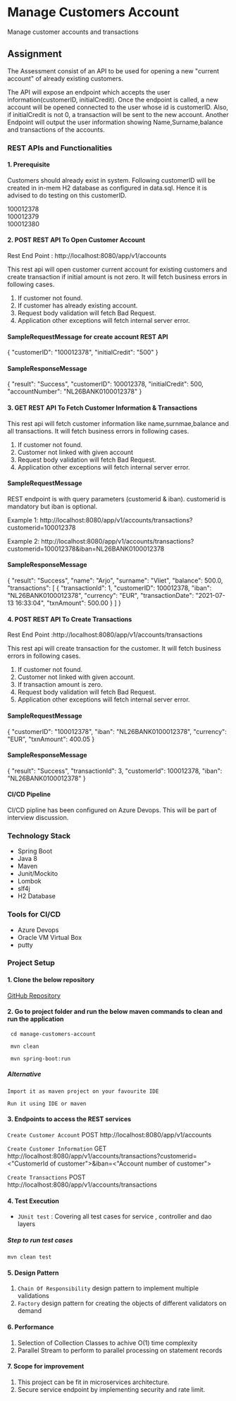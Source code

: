 # Manage Customers Account
Manage customer accounts and transactions
## Assignment

The Assessment consist of an API to be used for opening a new "current account" of already existing customers.

The API will expose an endpoint which accepts the user information(customerID, initialCredit).
Once the endpoint is called, a new account will be opened connected to the user whose id is customerID.
Also, if initialCredit is not 0, a transaction will be sent to the new account.
Another Endpoint will output the user information showing Name,Surname,balance and transactions of the accounts.



### REST APIs and Functionalities



#### 1. Prerequisite
Customers should already exist in system. Following customerID will be created in in-mem H2 database as configured in data.sql. Hence it is advised to do testing on this customerID.

100012378<br/>
100012379<br/>
100012380

#### 2. POST REST API To Open Customer Account

Rest End Point : http://localhost:8080/app/v1/accounts

This rest api will open customer current account for existing customers and create transaction if initial amount is not zero. It will fetch business errors in following cases.
1. If customer not found.
2. If customer has already existing account.
3. Request body validation will fetch Bad Request.
4. Application other exceptions will fetch internal server error.

#### SampleRequestMessage for create account REST API

{
"customerID": "100012378",
"initialCredit": "500"
}

#### SampleResponseMessage
{
"result": "Success",
"customerID": 100012378,
"initialCredit": 500,
"accountNumber": "NL26BANK0100012378"
}

#### 3. GET REST API To Fetch Customer Information & Transactions

This rest api will fetch customer information like name,surnmae,balance and all transactions.  It will fetch business errors in following cases.
1. If customer not found.
2. Customer not linked with given account
3. Request body validation will fetch Bad Request.
4. Application other exceptions will fetch internal server error.

#### SampleRequestMessage

REST endpoint is with query parameters (customerid & iban). customerid is mandatory but iban is optional.

Example 1: http://localhost:8080/app/v1/accounts/transactions?customerid=100012378

Example 2: http://localhost:8080/app/v1/accounts/transactions?customerid=100012378&iban=NL26BANK0100012378

#### SampleResponseMessage
{
"result": "Success",
"name": "Arjo",
"surname": "Vliet",
"balance": 500.0,
"transactions": [
{
"transactionId": 1,
"customerID": 100012378,
"iban": "NL26BANK0100012378",
"currency": "EUR",
"transactionDate": "2021-07-13 16:33:04",
"txnAmount": 500.00
}
]
}


#### 4. POST REST API To Create Transactions

Rest End Point :http://localhost:8080/app/v1/accounts/transactions

This rest api will create transaction for the customer.  It will fetch business errors in following cases.
1. If customer not found.
2. Customer not linked with given account.
3. If transaction amount is zero.
3. Request body validation will fetch Bad Request.
4. Application other exceptions will fetch internal server error.

#### SampleRequestMessage

{
"customerID": "100012378",
"iban": "NL26BANK0100012378",
"currency": "EUR",
"txnAmount": 400.05
}

#### SampleResponseMessage

{
"result": "Success",
"transactionId": 3,
"customerId": 100012378,
"iban": "NL26BANK0100012378"
}

#### CI/CD Pipeline

CI/CD pipline has been configured on Azure Devops. This will be part of interview discussion.

### Technology Stack
* Spring Boot
* Java 8
* Maven
* Junit/Mockito
* Lombok
* slf4j
* H2 Database

### Tools for CI/CD
* Azure Devops
* Oracle VM Virtual Box
* putty

### Project Setup
#### 1. Clone the below repository
[GitHub Repository](https://github.com/pintu068/manage-customers-account.git)

#### 2. Go to project folder and run the below maven commands to clean and run the application
` cd manage-customers-account`

` mvn clean`

` mvn spring-boot:run`

##### Alternative
`Import it as maven project on your favourite IDE`

`Run it using IDE or maven`


#### 3. Endpoints to access the REST services
`Create Customer Account`     POST http://localhost:8080/app/v1/accounts

`Create Customer Information` GET http://localhost:8080/app/v1/accounts/transactions?customerid=<"CustomerId of customer">&iban=<"Account number of customer">

`Create Transactions`         POST http://localhost:8080/app/v1/accounts/transactions


#### 4. Test Execution
* `JUnit test` : Covering all test cases for service , controller and dao layers

##### Step to run test cases
`mvn clean test`

#### 5. Design Pattern
1. `Chain Of Responsibility` design pattern to implement multiple validations
2. `Factory` design pattern for creating the objects of different validators on demand

#### 6. Performance
1. Selection of Collection Classes to achive O(1) time complexity
2. Parallel Stream to perform to parallel processing on statement records

#### 7. Scope for improvement
1. This project can be fit in microservices architecture.
2. Secure service endpoint by implementing security and rate limit.
